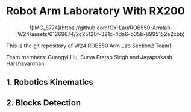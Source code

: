 # Robot Arm Laboratory With RX200

<p align="center">![IMG_8774](https://github.com/GY-Lau/ROB550-Armlab-W24/assets/61269674/2c25120f-321c-4da6-b35b-8995152e2cbb)</p>


This is the git repository of W24 ROB550 Arm Lab Section2 Team1.

Team members: Guangyi Liu, Surya Pratap Singh and Jayaprakash Harshavardhan

## 1. Robotics Kinematics

## 2. Blocks Detection
